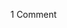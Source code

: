 <span class="commentheader">1 Comment</span>

<!-- <div class="commentdivider">
<span class="commentauthorbox">Posted by <a href="mailto&#58;pfunk&#46;pkm&#64;verizon&#46;net">Patricialicious</a></span>
<span class="commentdatebox">Friday, May  7, 2004</span>
<span class="commenttimebox">11:41 AM</span>
</div>
<div class="commentbody">fucking awesome. i wish someone would istall a carousel animal at the foot of MY bed. Only I wouldn’t want a horse I’d want a giraffe or something. </div> -->
